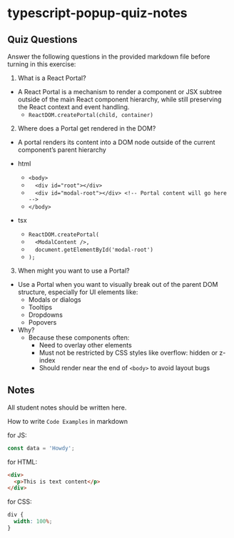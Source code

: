 # typescript-popup-quiz-notes

## Quiz Questions

Answer the following questions in the provided markdown file before turning in this exercise:

1. What is a React Portal?

- A React Portal is a mechanism to render a component or JSX subtree outside of the main React component hierarchy, while still preserving the React context and event handling.
  - `ReactDOM.createPortal(child, container)`

2. Where does a Portal get rendered in the DOM?

- A portal renders its content into a DOM node outside of the current component’s parent hierarchy
- html

  - `<body>`
  - `  <div id="root"></div>`
  - `  <div id="modal-root"></div> <!-- Portal content will go here -->`
  - `</body>`

- tsx

  - `ReactDOM.createPortal(`
  - `  <ModalContent />,`
  - `  document.getElementById('modal-root')`
  - `);`

3. When might you want to use a Portal?

- Use a Portal when you want to visually break out of the parent DOM structure, especially for UI elements like:
  - Modals or dialogs
  - Tooltips
  - Dropdowns
  - Popovers
- Why?
  - Because these components often:
    - Need to overlay other elements
    - Must not be restricted by CSS styles like overflow: hidden or z-index
    - Should render near the end of `<body>` to avoid layout bugs

## Notes

All student notes should be written here.

How to write `Code Examples` in markdown

for JS:

```javascript
const data = 'Howdy';
```

for HTML:

```html
<div>
  <p>This is text content</p>
</div>
```

for CSS:

```css
div {
  width: 100%;
}
```
